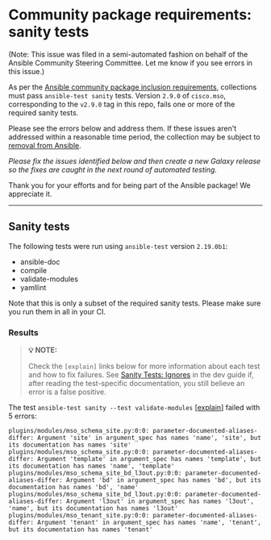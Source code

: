 # Community package requirements: sanity tests

(Note: This issue was filed in a semi-automated fashion on behalf of the Ansible Community Steering Committee. Let me know if you see errors in this issue.)

As per the [Ansible community package inclusion requirements][ci-testing], collections must pass `ansible-test sanity` tests. Version `2.9.0` of `cisco.mso`, corresponding to the `v2.9.0` tag in this repo, fails one or more of the required sanity tests.


Please see the errors below and address them. If these issues aren't addressed within a reasonable time period, the collection may be subject to [removal from Ansible][removal].

*Please fix the issues identified below and then create a new Galaxy release so the fixes are caught in the next round of automated testing.*

Thank you for your efforts and for being part of the Ansible package! We appreciate it.

---

## Sanity tests

The following tests were run using `ansible-test` version `2.19.0b1`:

- ansible-doc
- compile
- validate-modules
- yamllint

Note that this is only a subset of the required sanity tests. Please make sure you run them in all in your CI.

### Results

> **💡 NOTE:**
>
> Check the `[explain]` links below for more information about each test and how to fix failures.
> See [Sanity Tests: Ignores](https://docs.ansible.com/ansible/latest/dev_guide/testing/sanity/ignores.html) in the dev guide if, after reading the test-specific documentation, you still believe an error is a false positive.

The test `ansible-test sanity --test validate-modules` [[explain](https://docs.ansible.com/ansible-core/devel/dev_guide/testing/sanity/validate-modules.html)] failed with 5 errors:

``` text
plugins/modules/mso_schema_site.py:0:0: parameter-documented-aliases-differ: Argument 'site' in argument_spec has names 'name', 'site', but its documentation has names 'site'
plugins/modules/mso_schema_site.py:0:0: parameter-documented-aliases-differ: Argument 'template' in argument_spec has names 'template', but its documentation has names 'name', 'template'
plugins/modules/mso_schema_site_bd_l3out.py:0:0: parameter-documented-aliases-differ: Argument 'bd' in argument_spec has names 'bd', but its documentation has names 'bd', 'name'
plugins/modules/mso_schema_site_bd_l3out.py:0:0: parameter-documented-aliases-differ: Argument 'l3out' in argument_spec has names 'l3out', 'name', but its documentation has names 'l3out'
plugins/modules/mso_tenant_site.py:0:0: parameter-documented-aliases-differ: Argument 'tenant' in argument_spec has names 'name', 'tenant', but its documentation has names 'tenant'
```




[ci-testing]: https://docs.ansible.com/ansible/latest/community/collection_contributors/collection_requirements.html#ci-testing
[repo-mgmt]: https://docs.ansible.com/ansible/latest/community/collection_contributors/collection_requirements.html#repository-management
[removal]: https://github.com/ansible-collections/overview/blob/main/removal_from_ansible.rst
